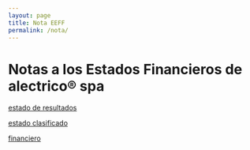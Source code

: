 ```yaml
---
layout: page
title: Nota EEFF
permalink: /nota/
---
```


# Notas a los Estados Financieros de alectrico® spa

[estado de resultados](/alectrico-2021/tributario.html)

[estado clasificado](/alectrico-2021/final.html)

[financiero](/alectrico-2021/financiero.html)















